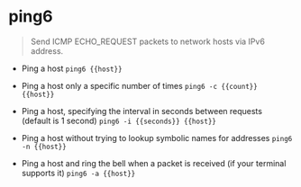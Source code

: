 # ping6
> Send ICMP ECHO_REQUEST packets to network hosts via IPv6 address.

- Ping a host
`ping6 {{host}}`

- Ping a host only a specific number of times
`ping6 -c {{count}} {{host}}`

- Ping a host, specifying the interval in seconds between requests (default is 1 second)
`ping6 -i {{seconds}} {{host}}`

- Ping a host without trying to lookup symbolic names for addresses
`ping6 -n {{host}}`

- Ping a host and ring the bell when a packet is received (if your terminal supports it)
`ping6 -a {{host}}`
